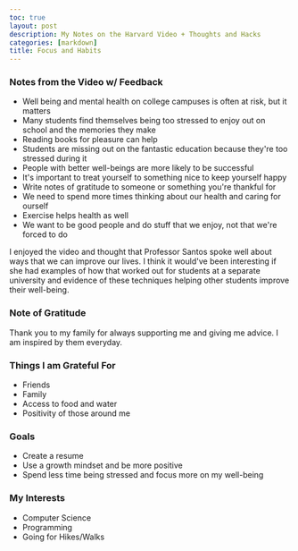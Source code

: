 ```yaml
---
toc: true
layout: post
description: My Notes on the Harvard Video + Thoughts and Hacks
categories: [markdown]
title: Focus and Habits
---
```


### Notes from the Video w/ Feedback ###

- Well being and mental health on college campuses is often at risk, but it matters
- Many students find themselves being too stressed to enjoy out on school and the memories they make
- Reading books for pleasure can help
- Students are missing out on the fantastic education because they're too stressed during it
- People with better well-beings are more likely to be successful
- It's important to treat yourself to something nice to keep yourself happy
- Write notes of gratitude to someone or something you're thankful for
- We need to spend more times thinking about our health and caring for ourself
- Exercise helps health as well
- We want to be good people and do stuff that we enjoy, not that we're forced to do

I enjoyed the video and thought that Professor Santos spoke well about ways that we can improve our lives. I think it would've been interesting if she had examples of how that worked out for students at a separate university and evidence of these techniques helping other students improve their well-being.

### Note of Gratitude ###

Thank you to my family for always supporting me and giving me advice. I am inspired by them everyday.

### Things I am Grateful For ###

- Friends
- Family
- Access to food and water
- Positivity of those around me

### Goals ###

- Create a resume
- Use a growth mindset and be more positive
- Spend less time being stressed and focus more on my well-being

### My Interests ###

- Computer Science
- Programming
- Going for Hikes/Walks

